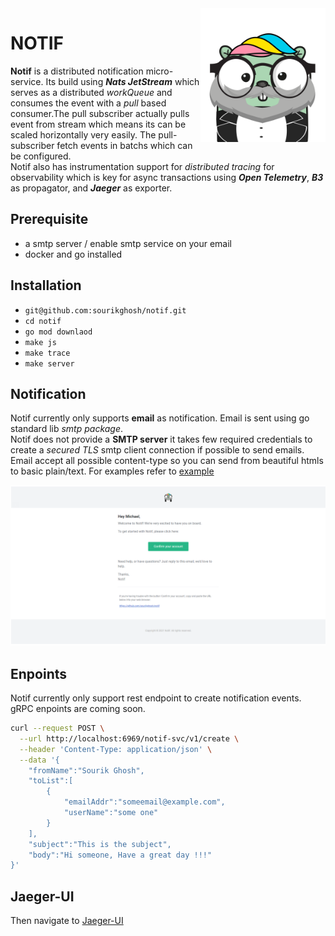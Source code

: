 <img align="right" width="200px" src="https://github.com/sourikghosh/notif/blob/main/notif.png">

# NOTIF

<b>Notif</b> is a distributed notification micro-service. Its build using <em><b>Nats JetStream</b></em> which serves as a distributed <em>workQueue</em> and consumes the event with a <em>pull</em> based consumer.The pull subscriber actually pulls event from stream which means its can be scaled horizontally very easily. The pull-subscriber fetch events in batchs which can be configured.<br>Notif also has instrumentation support for <em>distributed tracing</em> for observability which is key for async transactions using <em><b>Open Telemetry</b></em>, <b><em>B3</em></b> as propagator, and <em><b>Jaeger</b></em> as exporter.

## Prerequisite
- a smtp server / enable smtp service on your email
- docker and go installed

## Installation
- `git@github.com:sourikghosh/notif.git`
- `cd notif`
- `go mod downlaod`
- `make js`
- `make trace`
- `make server`

## Notification
Notif currently only supports <b>email</b> as notification. Email is sent using go standard lib <em>smtp package</em>.<br>Notif does not provide a <b>SMTP server</b> it takes few required credentials to create a <em>secured TLS</em> smtp client connection if possible to send emails.<br>Email accept all possible content-type so you can send from beautiful htmls to basic plain/text. For examples refer to [example](https://github.com/sourikghosh/notif/blob/main/examples/sendCustomHtml.go)  
<p align="center">
<img width="760px" src="https://github.com/sourikghosh/notif/blob/main/examples/customHtmlBody.png">
</p>

## Enpoints
Notif currently only support rest endpoint to create notification events.<br>gRPC enpoints are coming soon.
```bash
curl --request POST \
  --url http://localhost:6969/notif-svc/v1/create \
  --header 'Content-Type: application/json' \
  --data '{
	"fromName":"Sourik Ghosh",
	"toList":[
		{
			"emailAddr":"someemail@example.com",
			"userName":"some one"
		}
	],
	"subject":"This is the subject",
	"body":"Hi someone, Have a great day !!!"
}'
```

## Jaeger-UI
Then navigate to [Jaeger-UI](http://localhost:16686)

